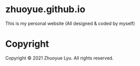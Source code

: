 # zhuoyue.github.io
This is my personal website (All designed & coded by myself)

# Copyright
Copyright © 2021 Zhuoyue Lyu. All rights reserved.
